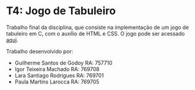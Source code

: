 # T4: Jogo de Tabuleiro

Trabalho final da disciplina, que consiste na implementação de um jogo de tabuleiro em C, com o auxílio de HTML e CSS. O jogo pode ser acessado [aqui](http://cap.dc.ufscar.br/~769708/pagInicial.html).

Trabalho desenvolvido por:
- Guilherme Santos de Godoy RA: 757710
- Igor Teixeira Machado RA: 769708
- Lara Santiago Rodrigues RA: 769701
- Paula Martins Larocca RA: 769705
